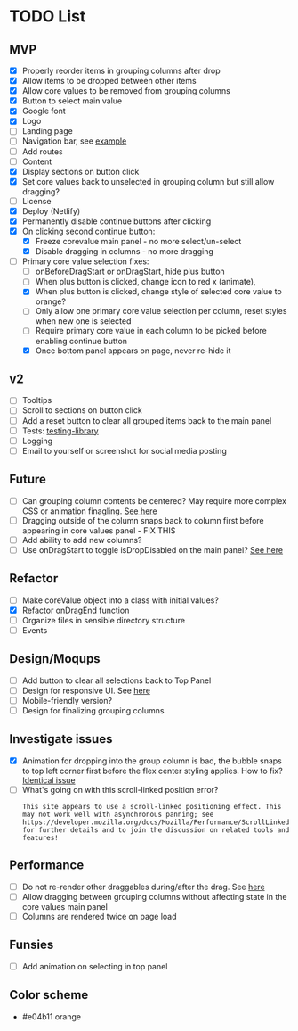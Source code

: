 # TODO List
## MVP
- [x] Properly reorder items in grouping columns after drop
- [x] Allow items to be dropped between other items
- [x] Allow core values to be removed from grouping columns
- [x] Button to select main value
- [x] Google font
- [x] Logo
- [ ] Landing page
- [ ] Navigation bar, see [example](https://github.com/M0nica/ambition-fund-website/blob/master/src/components/common/navigation/navigation.jsx)
- [ ] Add routes
- [ ] Content
- [x] Display sections on button click
- [x] Set core values back to unselected in grouping column but still allow dragging?
- [ ] License
- [x] Deploy (Netlify)
- [x] Permanently disable continue buttons after clicking
- [x] On clicking second continue button:
  - [x] Freeze corevalue main panel - no more select/un-select
  - [x] Disable dragging in columns - no more dragging
- [ ] Primary core value selection fixes: 
  - [ ] onBeforeDragStart or onDragStart, hide plus button
  - [ ] When plus button is clicked, change icon to red x (animate), 
  - [x] When plus button is clicked, change style of selected core value to orange?
  - [ ] Only allow one primary core value selection per column, reset styles when new one is selected
  - [ ] Require primary core value in each column to be picked before enabling continue button
  - [x] Once bottom panel appears on page, never re-hide it

## v2
- [ ] Tooltips
- [ ] Scroll to sections on button click
- [ ] Add a reset button to clear all grouped items back to the main panel
- [ ] Tests: [testing-library](https://github.com/testing-library/react-testing-library)
- [ ] Logging
- [ ] Email to yourself or screenshot for social media posting

## Future
- [ ] Can grouping column contents be centered? May require more complex CSS or animation finagling. [See here](https://github.com/atlassian/react-beautiful-dnd/issues/1851)
- [ ] Dragging outside of the column snaps back to column first before appearing in core values panel - FIX THIS
- [ ] Add ability to add new columns?
- [ ] Use onDragStart to toggle isDropDisabled on the main panel? [See here](https://react-beautiful-dnd.netlify.app/?path=/story/ondragstart--toggle-isdropdisabled-ondragstart)

## Refactor
- [ ] Make coreValue object into a class with initial values?
- [x] Refactor onDragEnd function
- [ ] Organize files in sensible directory structure
- [ ] Events

## Design/Moqups
- [ ] Add button to clear all selections back to Top Panel
- [ ] Design for responsive UI. See [here](https://medium.com/styled-components/how-to-create-responsive-ui-with-styled-components-c6b71a3ce172)
- [ ] Mobile-friendly version?
- [ ] Design for finalizing grouping columns

## Investigate issues
- [x] Animation for dropping into the group column is bad, the bubble snaps to top left corner first before the flex center styling applies. How to fix? [Identical issue](https://github.com/atlassian/react-beautiful-dnd/issues/1851)
- [ ] What's going on with this scroll-linked position error?
  ````
  This site appears to use a scroll-linked positioning effect. This may not work well with asynchronous panning; see https://developer.mozilla.org/docs/Mozilla/Performance/ScrollLinkedEffects for further details and to join the discussion on related tools and features!
  ````

## Performance
- [ ] Do not re-render other draggables during/after the drag. See [here](https://github.com/atlassian/react-beautiful-dnd/issues/1791)
- [ ] Allow dragging between grouping columns without affecting state in the core values main panel
- [ ] Columns are rendered twice on page load

## Funsies
- [ ] Add animation on selecting in top panel

## Color scheme
- #e04b11 orange
